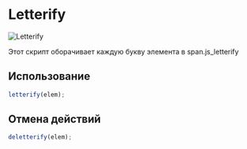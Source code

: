 Letterify
=========
![Letterify](http://evgenin.ru/github/images/letterify.png)

Этот скрипт оборачивает каждую букву элемента в span.js_letterify


Использование
----------

```javascript
letterify(elem);
```

Отмена действий
----------

```javascript
deletterify(elem);
```
